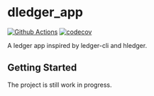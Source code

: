 # dledger_app

[![Github Actions](https://github.com/AJua/dledger_app/actions/workflows/dart.yml/badge.svg)](https://github.com/AJua/dledger_app/actions)
[![codecov](https://codecov.io/github/AJua/dledger_app/graph/badge.svg?token=P623T6PQ31)](https://codecov.io/github/AJua/dledger_app)

A ledger app inspired by ledger-cli and hledger.

## Getting Started

The project is still work in progress.
